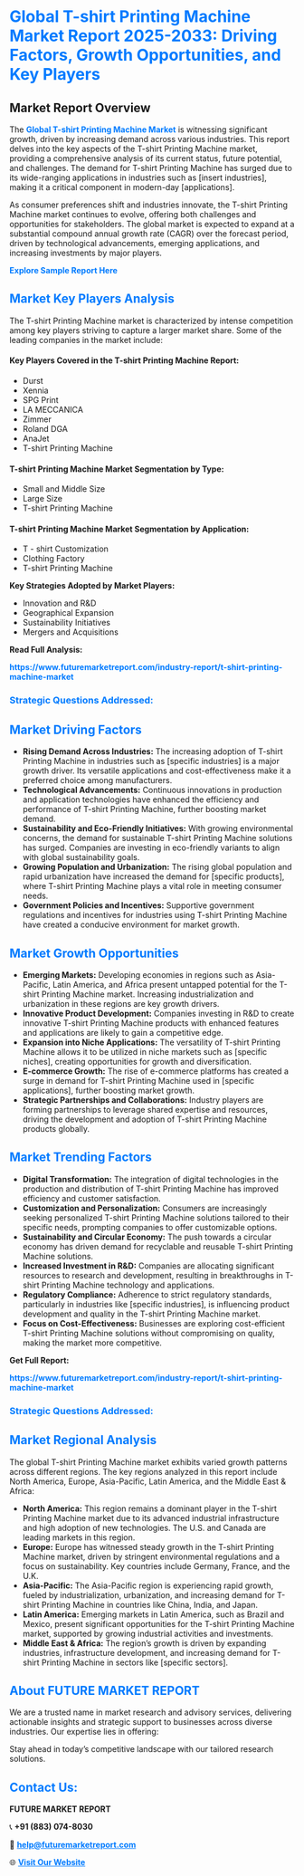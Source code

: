 <h1 style="color: #007BFF;">Global T-shirt Printing Machine Market Report 2025-2033: Driving Factors, Growth Opportunities, and Key Players</h1>

<section id="overview">
<h2>Market Report Overview</h2>
<p>The <a href="https://www.futuremarketreport.com/industry-report/t-shirt-printing-machine-market" style="color: #007BFF; text-decoration: none;"><strong>Global T-shirt Printing Machine Market</strong></a> is witnessing significant growth, driven by increasing demand across various industries. This report delves into the key aspects of the T-shirt Printing Machine market, providing a comprehensive analysis of its current status, future potential, and challenges. The demand for T-shirt Printing Machine has surged due to its wide-ranging applications in industries such as [insert industries], making it a critical component in modern-day [applications].</p>
<p>As consumer preferences shift and industries innovate, the T-shirt Printing Machine market continues to evolve, offering both challenges and opportunities for stakeholders. The global market is expected to expand at a substantial compound annual growth rate (CAGR) over the forecast period, driven by technological advancements, emerging applications, and increasing investments by major players.</p>
</section>

<section id="overview">
<p><a href="https://www.futuremarketreport.com/request-sample/reportId=110505" style="color: #007BFF; text-decoration: none;"><strong>Explore Sample Report Here</strong></a></p>
</section>

<section id="key-players">
<h2 style="color: #007BFF;">Market Key Players Analysis</h2>
<p>The T-shirt Printing Machine market is characterized by intense competition among key players striving to capture a larger market share. Some of the leading companies in the market include:</p>
<h4>Key Players Covered in the T-shirt Printing Machine Report:</h4>
<ul><li>Durst</li><li>Xennia</li><li>SPG Print</li><li>LA MECCANICA</li><li>Zimmer</li><li>Roland DGA</li><li>AnaJet</li><li>T-shirt Printing Machine</li></ul>
<h4>T-shirt Printing Machine Market Segmentation by Type:</h4>
<ul><li>Small and Middle Size</li><li>Large Size</li><li>T-shirt Printing Machine</li></ul>

<h4>T-shirt Printing Machine Market Segmentation by Application:</h4>
<ul><li>T - shirt Customization</li><li>Clothing Factory</li><li>T-shirt Printing Machine</li></ul>
<p><strong>Key Strategies Adopted by Market Players:</strong></p>
<ul>
<li>Innovation and R&D</li>
<li>Geographical Expansion</li>
<li>Sustainability Initiatives</li>
<li>Mergers and Acquisitions</li>
</ul>
</section>

<section>
<p><strong>Read Full Analysis: </strong></p><a href="https://www.futuremarketreport.com/industry-report/t-shirt-printing-machine-market" style="color: #007BFF; text-decoration: none;"><strong>https://www.futuremarketreport.com/industry-report/t-shirt-printing-machine-market</strong></a>
<h3 style="color: #007BFF;">Strategic Questions Addressed:</h3>
</section>

<section id="driving-factors">
<h2 style="color: #007BFF;">Market Driving Factors</h2>
<ul>
<li><strong>Rising Demand Across Industries:</strong> The increasing adoption of T-shirt Printing Machine in industries such as [specific industries] is a major growth driver. Its versatile applications and cost-effectiveness make it a preferred choice among manufacturers.</li>
<li><strong>Technological Advancements:</strong> Continuous innovations in production and application technologies have enhanced the efficiency and performance of T-shirt Printing Machine, further boosting market demand.</li>
<li><strong>Sustainability and Eco-Friendly Initiatives:</strong> With growing environmental concerns, the demand for sustainable T-shirt Printing Machine solutions has surged. Companies are investing in eco-friendly variants to align with global sustainability goals.</li>
<li><strong>Growing Population and Urbanization:</strong> The rising global population and rapid urbanization have increased the demand for [specific products], where T-shirt Printing Machine plays a vital role in meeting consumer needs.</li>
<li><strong>Government Policies and Incentives:</strong> Supportive government regulations and incentives for industries using T-shirt Printing Machine have created a conducive environment for market growth.</li>
</ul>
</section>

<section id="growth-opportunities">
<h2 style="color: #007BFF;">Market Growth Opportunities</h2>
<ul>
<li><strong>Emerging Markets:</strong> Developing economies in regions such as Asia-Pacific, Latin America, and Africa present untapped potential for the T-shirt Printing Machine market. Increasing industrialization and urbanization in these regions are key growth drivers.</li>
<li><strong>Innovative Product Development:</strong> Companies investing in R&D to create innovative T-shirt Printing Machine products with enhanced features and applications are likely to gain a competitive edge.</li>
<li><strong>Expansion into Niche Applications:</strong> The versatility of T-shirt Printing Machine allows it to be utilized in niche markets such as [specific niches], creating opportunities for growth and diversification.</li>
<li><strong>E-commerce Growth:</strong> The rise of e-commerce platforms has created a surge in demand for T-shirt Printing Machine used in [specific applications], further boosting market growth.</li>
<li><strong>Strategic Partnerships and Collaborations:</strong> Industry players are forming partnerships to leverage shared expertise and resources, driving the development and adoption of T-shirt Printing Machine products globally.</li>
</ul>
</section>

<section id="trending-factors">
<h2 style="color: #007BFF;">Market Trending Factors</h2>
<ul>
<li><strong>Digital Transformation:</strong> The integration of digital technologies in the production and distribution of T-shirt Printing Machine has improved efficiency and customer satisfaction.</li>
<li><strong>Customization and Personalization:</strong> Consumers are increasingly seeking personalized T-shirt Printing Machine solutions tailored to their specific needs, prompting companies to offer customizable options.</li>
<li><strong>Sustainability and Circular Economy:</strong> The push towards a circular economy has driven demand for recyclable and reusable T-shirt Printing Machine solutions.</li>
<li><strong>Increased Investment in R&D:</strong> Companies are allocating significant resources to research and development, resulting in breakthroughs in T-shirt Printing Machine technology and applications.</li>
<li><strong>Regulatory Compliance:</strong> Adherence to strict regulatory standards, particularly in industries like [specific industries], is influencing product development and quality in the T-shirt Printing Machine market.</li>
<li><strong>Focus on Cost-Effectiveness:</strong> Businesses are exploring cost-efficient T-shirt Printing Machine solutions without compromising on quality, making the market more competitive.</li>
</ul>
</section>

<section>
<p><strong>Get Full Report: </strong></p><a href="https://www.futuremarketreport.com/industry-report/t-shirt-printing-machine-market" style="color: #007BFF; text-decoration: none;"><strong>https://www.futuremarketreport.com/industry-report/t-shirt-printing-machine-market</strong></a>
<h3 style="color: #007BFF;">Strategic Questions Addressed:</h3>
</section>


<section id="regional-analysis">
<h2 style="color: #007BFF;">Market Regional Analysis</h2>
<p>The global T-shirt Printing Machine market exhibits varied growth patterns across different regions. The key regions analyzed in this report include North America, Europe, Asia-Pacific, Latin America, and the Middle East & Africa:</p>
<ul>
<li><strong>North America:</strong> This region remains a dominant player in the T-shirt Printing Machine market due to its advanced industrial infrastructure and high adoption of new technologies. The U.S. and Canada are leading markets in this region.</li>
<li><strong>Europe:</strong> Europe has witnessed steady growth in the T-shirt Printing Machine market, driven by stringent environmental regulations and a focus on sustainability. Key countries include Germany, France, and the U.K.</li>
<li><strong>Asia-Pacific:</strong> The Asia-Pacific region is experiencing rapid growth, fueled by industrialization, urbanization, and increasing demand for T-shirt Printing Machine in countries like China, India, and Japan.</li>
<li><strong>Latin America:</strong> Emerging markets in Latin America, such as Brazil and Mexico, present significant opportunities for the T-shirt Printing Machine market, supported by growing industrial activities and investments.</li>
<li><strong>Middle East & Africa:</strong> The region’s growth is driven by expanding industries, infrastructure development, and increasing demand for T-shirt Printing Machine in sectors like [specific sectors].</li>
</ul>
</section>

<footer>
<h2 style="color: #007BFF;">About FUTURE MARKET REPORT</h2>
<p>We are a trusted name in market research and advisory services, delivering actionable insights and strategic support to businesses across diverse industries. Our expertise lies in offering:</p>

<p>Stay ahead in today’s competitive landscape with our tailored research solutions.</p>

<h2 style="color: #007BFF;">Contact Us:</h2>
<p><strong>FUTURE MARKET REPORT</strong></p>
<p>📞 <strong>+91 (883) 074-8030</strong></p>
<p>📧 <strong><a href="mailto:help@futuremarketreport.com" style="color: #007BFF;">help@futuremarketreport.com</a></strong></p>
<p>🌐 <strong><a href="https://www.futuremarketreport.com/" style="color: #007BFF;">Visit Our Website</a></strong></p>
</footer>